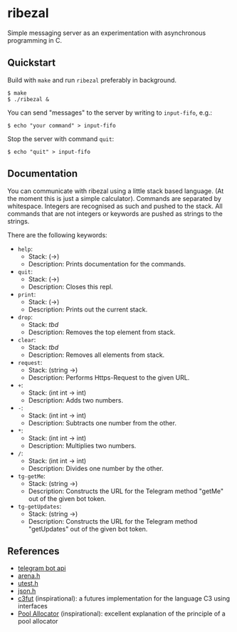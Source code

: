# ribezal

Simple messaging server as an experimentation with asynchronous programming in C.

## Quickstart

Build with `make` and run `ribezal` preferably in background.

```console
$ make
$ ./ribezal &
```

You can send "messages" to the server by writing to `input-fifo`, e.g.:

```console
$ echo "your command" > input-fifo
```

Stop the server with command `quit`:

```console
$ echo "quit" > input-fifo
```

## Documentation

You can communicate with ribezal using a little stack based language.
(At the moment this is just a simple calculator).
Commands are separated by whitespace.
Integers are recognised as such and pushed to the stack.
All commands that are not integers or keywords are pushed as strings to the strings.

There are the following keywords:
- `help`:
    - Stack: (->)
    - Description: Prints documentation for the commands.
- `quit`:
    - Stack: (->)
    - Description: Closes this repl.
- `print`:
    - Stack: (->)
    - Description: Prints out the current stack.
- `drop`:
    - Stack: *tbd*
    - Description: Removes the top element from stack.
- `clear`:
    - Stack: *tbd*
    - Description: Removes all elements from stack.
- `request`:
    - Stack: (string ->)
    - Description: Performs Https-Request to the given URL.
- `+`:
    - Stack: (int int -> int)
    - Description: Adds two numbers.
- `-`:
    - Stack: (int int -> int)
    - Description: Subtracts one number from the other.
- `*`:
    - Stack: (int int -> int)
    - Description: Multiplies two numbers.
- `/`:
    - Stack: (int int -> int)
    - Description: Divides one number by the other.
- `tg-getMe`:
    - Stack: (string ->)
    - Description: Constructs the URL for the Telegram method "getMe" out of the given bot token.
- `tg-getUpdates`:
    - Stack: (string ->)
    - Description: Constructs the URL for the Telegram method "getUpdates" out of the given bot token.

## References

- [telegram bot api](https://core.telegram.org/bots/api)
- [arena.h](https://github.com/tsoding/arena)
- [utest.h](https://github.com/sheredom/utest.h)
- [json.h](https://github.com/sheredom/json.h)
- [c3fut](https://github.com/tsoding/c3fut) (inspirational): a futures implementation for the language C3 using interfaces
- [Pool Allocator](https://www.gingerbill.org/article/2019/02/16/memory-allocation-strategies-004/) (inspirational):
    excellent explanation of the principle of a pool allocator

